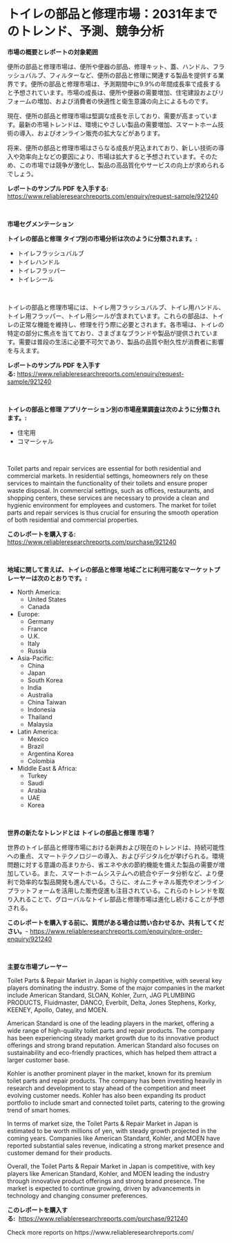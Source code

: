 <p><h1>トイレの部品と修理市場：2031年までのトレンド、予測、競争分析</h1></p><p><strong>市場の概要とレポートの対象範囲</strong></p>
<p><p>便所の部品と修理市場は、便所や便器の部品、修理キット、蓋、ハンドル、フラッシュバルブ、フィルターなど、便所の部品と修理に関連する製品を提供する業界です。便所の部品と修理市場は、予測期間中に9.9%の年間成長率で成長すると予想されています。市場の成長は、便所や便器の需要増加、住宅建設およびリフォームの増加、および消費者の快適性と衛生意識の向上によるものです。</p><p>現在、便所の部品と修理市場は堅調な成長を示しており、需要が高まっています。最新の市場トレンドは、環境にやさしい製品の需要増加、スマートホーム技術の導入、およびオンライン販売の拡大などがあります。</p><p>将来、便所の部品と修理市場はさらなる成長が見込まれており、新しい技術の導入や効率向上などの要因により、市場は拡大すると予想されています。そのため、この市場では競争が激化し、製品の高品質化やサービスの向上が求められるでしょう。</p></p>
<p><strong>レポートのサンプル PDF を入手する:</strong> <a href="https://www.reliableresearchreports.com/enquiry/request-sample/921240">https://www.reliableresearchreports.com/enquiry/request-sample/921240</a></p>
<p>&nbsp;</p>
<p><strong>市場セグメンテーション</strong></p>
<p><strong>トイレの部品と修理 タイプ別の市場分析は次のように分類されます。:</strong></p>
<p><ul><li>トイレフラッシュバルブ</li><li>トイレハンドル</li><li>トイレフラッパー</li><li>トイレシール</li></ul></p>
<p>&nbsp;</p>
<p><p>トイレの部品と修理市場には、トイレ用フラッシュバルブ、トイレ用ハンドル、トイレ用フラッパー、トイレ用シールが含まれています。これらの部品は、トイレの正常な機能を維持し、修理を行う際に必要とされます。各市場は、トイレの特定の部分に焦点を当てており、さまざまなブランドや製品が提供されています。需要は普段の生活に必要不可欠であり、製品の品質や耐久性が消費者に影響を与えます。</p></p>
<p><strong>レポートのサンプル PDF を入手する:</strong>&nbsp;<a href="https://www.reliableresearchreports.com/enquiry/request-sample/921240">https://www.reliableresearchreports.com/enquiry/request-sample/921240</a></p>
<p>&nbsp;</p>
<p><strong> トイレの部品と修理 アプリケーション別の市場産業調査は次のように分類されます。:</strong></p>
<p><ul><li>住宅用</li><li>コマーシャル</li></ul></p>
<p>&nbsp;</p>
<p><p>Toilet parts and repair services are essential for both residential and commercial markets. In residential settings, homeowners rely on these services to maintain the functionality of their toilets and ensure proper waste disposal. In commercial settings, such as offices, restaurants, and shopping centers, these services are necessary to provide a clean and hygienic environment for employees and customers. The market for toilet parts and repair services is thus crucial for ensuring the smooth operation of both residential and commercial properties.</p></p>
<p><strong>このレポートを購入する:</strong>&nbsp; <a href="https://www.reliableresearchreports.com/purchase/921240">https://www.reliableresearchreports.com/purchase/921240</a></p>
<p>&nbsp;</p>
<p><strong>地域に関して言えば、トイレの部品と修理 地域ごとに利用可能なマーケットプレーヤーは次のとおりです。:</strong></p>
<p><ul>
    <li>
        North America:
        <ul>
            <li>United States</li>
            <li>Canada</li>
        </ul>
    </li>
    <li>
        Europe:
        <ul>
            <li>Germany</li>
            <li>France</li>
            <li>U.K.</li>
            <li>Italy</li>
            <li>Russia</li>
        </ul>
    </li>
    <li>
        Asia-Pacific:
        <ul>
            <li>China</li>
            <li>Japan</li>
            <li>South Korea</li>
            <li>India</li>
            <li>Australia</li>
            <li>China Taiwan</li>
            <li>Indonesia</li>
            <li>Thailand</li>
            <li>Malaysia</li>
        </ul>
    </li>
    <li>
        Latin America:
        <ul>
            <li>Mexico</li>
            <li>Brazil</li>
            <li>Argentina Korea</li>
            <li>Colombia</li>
        </ul>
    </li>
    <li>
        Middle East & Africa:
        <ul>
            <li>Turkey</li>
            <li>Saudi</li>
            <li>Arabia</li>
            <li>UAE</li>
            <li>Korea</li>
        </ul>
    </li>
    </ul></p>
<p>&nbsp;</p>
<p><strong>世界の新たなトレンドとは トイレの部品と修理 市場？</strong></p>
<p><p>世界のトイレ部品と修理市場における新興および現在のトレンドは、持続可能性への重点、スマートテクノロジーの導入、およびデジタル化が挙げられる。環境問題に対する意識の高まりから、省エネや水の節約機能を備えた製品の需要が増加している。また、スマートホームシステムへの統合やデータ分析など、より便利で効率的な製品開発も進んでいる。さらに、オムニチャネル販売やオンラインプラットフォームを活用した販売促進も注目されている。これらのトレンドを取り入れることで、グローバルなトイレ部品と修理市場は進化し続けることが予想される。</p></p>
<p><strong>このレポートを購入する前に、質問がある場合は問い合わせるか、共有してください。</strong>- <a href="https://www.reliableresearchreports.com/enquiry/pre-order-enquiry/921240">https://www.reliableresearchreports.com/enquiry/pre-order-enquiry/921240</a></p>
<p>&nbsp;</p>
<p><strong>主要な市場プレーヤー</strong></p>
<p><p>Toilet Parts & Repair Market in Japan is highly competitive, with several key players dominating the industry. Some of the major companies in the market include American Standard, SLOAN, Kohler, Zurn, JAG PLUMBING PRODUCTS, Fluidmaster, DANCO, Everbilt, Delta, Jones Stephens, Korky, KEENEY, Apollo, Oatey, and MOEN.</p><p>American Standard is one of the leading players in the market, offering a wide range of high-quality toilet parts and repair products. The company has been experiencing steady market growth due to its innovative product offerings and strong brand reputation. American Standard also focuses on sustainability and eco-friendly practices, which has helped them attract a larger customer base.</p><p>Kohler is another prominent player in the market, known for its premium toilet parts and repair products. The company has been investing heavily in research and development to stay ahead of the competition and meet evolving customer needs. Kohler has also been expanding its product portfolio to include smart and connected toilet parts, catering to the growing trend of smart homes.</p><p>In terms of market size, the Toilet Parts & Repair Market in Japan is estimated to be worth millions of yen, with steady growth projected in the coming years. Companies like American Standard, Kohler, and MOEN have reported substantial sales revenue, indicating a strong market presence and customer demand for their products.</p><p>Overall, the Toilet Parts & Repair Market in Japan is competitive, with key players like American Standard, Kohler, and MOEN leading the industry through innovative product offerings and strong brand presence. The market is expected to continue growing, driven by advancements in technology and changing consumer preferences.</p></p>
<p><strong>このレポートを購入する:</strong>&nbsp;&nbsp;<a href="https://www.reliableresearchreports.com/purchase/921240">https://www.reliableresearchreports.com/purchase/921240</a></p>
<p>Check more reports on https://www.reliableresearchreports.com/</p>
